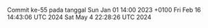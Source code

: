 Commit ke-55 pada tanggal Sun Jan 01 14:00 2023 +0100
Fri Feb 16 14:43:06 UTC 2024
Sat May  4 22:28:26 UTC 2024
